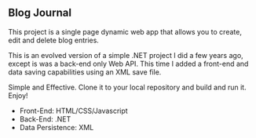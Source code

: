 ## Blog Journal
This project is a single page dynamic web app that allows you to create, edit and delete blog entries.

This is an evolved version of a simple .NET project I did a few years ago, except is was a back-end only Web API. This time I added a front-end and data saving capabilities using an XML save file.

Simple and Effective. Clone it to your local repository and build and run it. Enjoy!

- Front-End: HTML/CSS/Javascript
- Back-End: .NET
- Data Persistence: XML
